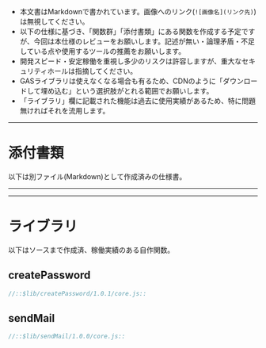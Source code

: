 - 本文書はMarkdownで書かれています。画像へのリンク(`![画像名](リンク先)`)は無視してください。
- 以下の仕様に基づき、「関数群」「添付書類」にある関数を作成する予定ですが、今回は本仕様のレビューをお願いします。記述が無い・論理矛盾・不足している点や使用するツールの推薦をお願いします。
- 開発スピード・安定稼働を重視し多少のリスクは許容しますが、重大なセキュリティホールは指摘してください。
- GASライブラリは使えなくなる場合も有るため、CDNのように「ダウンロードして埋め込む」という選択肢がとれる範囲でお願いします。
- 「ライブラリ」欄に記載された機能は過去に使用実績があるため、特に問題無ければそれを流用します。

---

<!--::$prj/spec.md::-->

# 添付書類

以下は別ファイル(Markdown)として作成済みの仕様書。

---

<!--::$doc/encryptRequest.md::-->

<!--::$doc/decryptRequest.md::-->

<!--::$doc/Member.md::-->

---

# ライブラリ

以下はソースまで作成済、稼働実績のある自作関数。

## createPassword

```js
//::$lib/createPassword/1.0.1/core.js::
```

## sendMail

```js
//::$lib/sendMail/1.0.0/core.js::
```
